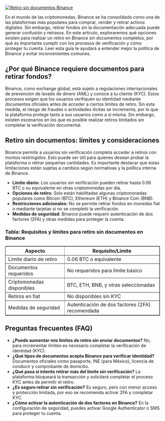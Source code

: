 [![Retiro sin documentos Binance](https://123-caf.pages.dev/gitsignup.png)](https://vrmoo.ru/Bt82HjjY)

<p>En el mundo de las criptomonedas, Binance se ha consolidado como una de las plataformas más populares para comprar, vender y retirar activos digitales. Sin embargo, retirar fondos sin la documentación adecuada puede generar confusión y retrasos. En este artículo, exploraremos qué opciones existen para realizar un retiro en Binance sin documentos completos, por qué es importante cumplir con los procesos de verificación y cómo proteger tu cuenta. Leer esta guía te ayudará a entender mejor la política de Binance y evitar inconvenientes comunes.</p>  <h2>¿Por qué Binance requiere documentos para retirar fondos?</h2> <p>Binance, como exchange global, está sujeto a regulaciones internacionales de prevención de lavado de dinero (AML) y conoce a tu cliente (KYC). Estos procesos exigen que los usuarios verifiquen su identidad mediante documentos oficiales antes de acceder a ciertos límites de retiro. Sin esta medida, el riesgo de fraudes o actividades ilícitas se incrementa, por lo que la plataforma protege tanto a sus usuarios como a sí misma. Sin embargo, existen escenarios en los que es posible realizar retiros limitados sin completar la verificación documental.</p>  <h2>Retiro sin documentos: límites y consideraciones</h2> <p>Binance permite a usuarios sin verificación completa acceder a retiros con montos restringidos. Esto puede ser útil para quienes desean probar la plataforma o retirar pequeñas cantidades. Es importante destacar que estas limitaciones están sujetas a cambios según normativas y la política interna de Binance.</p>  <ul>   <li><strong>Límite diario:</strong> Los usuarios sin verificación pueden retirar hasta 0.06 BTC o su equivalente en otras criptomonedas por día.</li>   <li><strong>Opciones de retiro:</strong> Solo están habilitadas algunas criptomonedas populares como Bitcoin (BTC), Ethereum (ETH) y Binance Coin (BNB).</li>   <li><strong>Restricciones adicionales:</strong> No se permite retirar fondos en monedas fiat o mediante tarjetas si no se completó la verificación.</li>   <li><strong>Medidas de seguridad:</strong> Binance puede requerir autenticación de dos factores (2FA) y otras medidas para proteger la cuenta.</li> </ul>  <h3>Tabla: Requisitos y límites para retiro sin documentos en Binance</h3> <table border="1" cellpadding="5" cellspacing="0">   <thead>     <tr>       <th>Aspecto</th>       <th>Requisito/Límite</th>     </tr>   </thead>   <tbody>     <tr>       <td>Límite diario de retiro</td>       <td>0.06 BTC o equivalente</td>     </tr>     <tr>       <td>Documentos requeridos</td>       <td>No requeridos para límite básico</td>     </tr>     <tr>       <td>Criptomonedas disponibles</td>       <td>BTC, ETH, BNB, y otras seleccionadas</td>     </tr>     <tr>       <td>Retiros en fiat</td>       <td>No disponibles sin KYC</td>     </tr>     <tr>       <td>Medidas de seguridad</td>       <td>Autenticación de dos factores (2FA) recomendada</td>     </tr>   </tbody> </table>  <h2>Preguntas frecuentes (FAQ)</h2>  <ul>   <li><strong>¿Puedo aumentar mis límites de retiro sin enviar documentos?</strong>     No, para incrementar límites es necesario completar la verificación de identidad (KYC).</li>    <li><strong>¿Qué tipos de documentos acepta Binance para verificar identidad?</strong>     Documentos oficiales como pasaporte, INE (para México), licencia de conducir y comprobante de domicilio.</li>    <li><strong>¿Qué pasa si intento retirar más del límite sin verificación?</strong>     La plataforma bloqueará la transacción y solicitará completar el proceso KYC antes de permitir el retiro.</li>    <li><strong>¿Es seguro retirar sin verificación?</strong>     Es seguro, pero con menor acceso y protección limitada, por eso se recomienda activar 2FA y completar KYC.</li>    <li><strong>¿Cómo activar la autenticación de dos factores en Binance?</strong>     En la configuración de seguridad, puedes activar Google Authenticator o SMS para proteger tu cuenta.</li> </ul>
